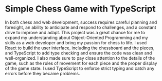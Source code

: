 # Simple Chess Game with TypeScript

In both chess and web development, success requires careful planning and foresight, an ability to anticipate and respond to challenges, and a constant drive to improve and adapt.
This project was a great chance for me to expand my understanding about Object-Oriented Programming and my skills as a web developer and bring my passion for chess to life.
I used React to build the user interface, including the chessboard and the pieces, and TypeScript to add type checking and ensure the code was clean and well-organized.
I also made sure to pay close attention to the details of the game, such as the rules of movement for each piece and the proper display of the game state. I used TypeScript to enforce strict typing and catch any errors before they became problems.
